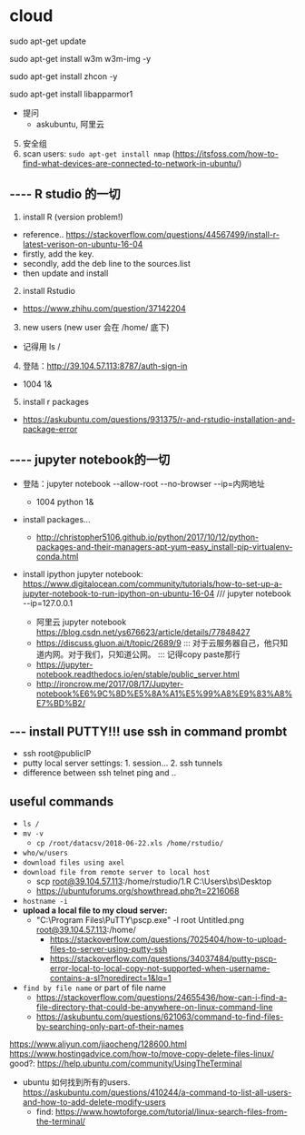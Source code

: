 # cloud

sudo apt-get update

sudo apt-get install w3m w3m-img -y

sudo apt-get install zhcon -y 

sudo apt-get install libapparmor1

- 提问
  - askubuntu, 阿里云

5. 安全组
8. scan users: `sudo apt-get install nmap` (https://itsfoss.com/how-to-find-what-devices-are-connected-to-network-in-ubuntu/)

## ---- R studio 的一切
1. install R (version problem!)
  - reference.. https://stackoverflow.com/questions/44567499/install-r-latest-verison-on-ubuntu-16-04
  - firstly, add the key.
  - secondly, add the deb line to the sources.list
  - then update and install
2. install Rstudio
  - https://www.zhihu.com/question/37142204
3. new users (new user 会在 /home/ 底下)
- 记得用 ls /

4. 登陆：http://39.104.57.113:8787/auth-sign-in
  - 1004 1&

5. install r packages
  - https://askubuntu.com/questions/931375/r-and-rstudio-installation-and-package-error


## ---- jupyter notebook的一切

- 登陆：jupyter notebook --allow-root --no-browser --ip=内网地址
  - 1004 python 1&
- install packages...
  - http://christopher5106.github.io/python/2017/10/12/python-packages-and-their-managers-apt-yum-easy_install-pip-virtualenv-conda.html

- install ipython jupyter notebook: https://www.digitalocean.com/community/tutorials/how-to-set-up-a-jupyter-notebook-to-run-ipython-on-ubuntu-16-04    ///  jupyter notebook --ip=127.0.0.1
  - 阿里云 jupyter notebook https://blog.csdn.net/ys676623/article/details/77848427
  - https://discuss.gluon.ai/t/topic/2689/9   ::: 对于云服务器自己，他只知道内网。对于我们，只知道公网。 ::: 记得copy paste那行
  - https://jupyter-notebook.readthedocs.io/en/stable/public_server.html
  - http://ironcrow.me/2017/08/17/Jupyter-notebook%E6%9C%8D%E5%8A%A1%E5%99%A8%E9%83%A8%E7%BD%B2/

## --- install PUTTY!!! use ssh in command prombt
- ssh root@publicIP
- putty local server settings: 1. session... 2. ssh tunnels
- difference between ssh telnet ping and ..

## useful commands
- `ls /`
- `mv -v`
  - `cp /root/datacsv/2018-06-22.xls /home/rstudio/`
- `who/w/users`
- `download files using axel`
- `download file from remote server to local host`
  - scp root@39.104.57.113:/home/rstudio/1.R C:\Users\bs\Desktop
  - https://ubuntuforums.org/showthread.php?t=2216068
- `hostname -i`
- **upload a local file to my cloud server:**
  - "C:\Program Files\PuTTY\pscp.exe" -l root Untitled.png root@39.104.57.113:/home/
    - https://stackoverflow.com/questions/7025404/how-to-upload-files-to-server-using-putty-ssh
    - https://stackoverflow.com/questions/34037484/putty-pscp-error-local-to-local-copy-not-supported-when-username-contains-a-sl?noredirect=1&lq=1
- `find by file name` or part of file name
  - https://stackoverflow.com/questions/24655436/how-can-i-find-a-file-directory-that-could-be-anywhere-on-linux-command-line
  - https://askubuntu.com/questions/621063/command-to-find-files-by-searching-only-part-of-their-names


https://www.aliyun.com/jiaocheng/128600.html
https://www.hostingadvice.com/how-to/move-copy-delete-files-linux/
good?: https://help.ubuntu.com/community/UsingTheTerminal

- ubuntu 如何找到所有的users.
https://askubuntu.com/questions/410244/a-command-to-list-all-users-and-how-to-add-delete-modify-users
  - find: https://www.howtoforge.com/tutorial/linux-search-files-from-the-terminal/
